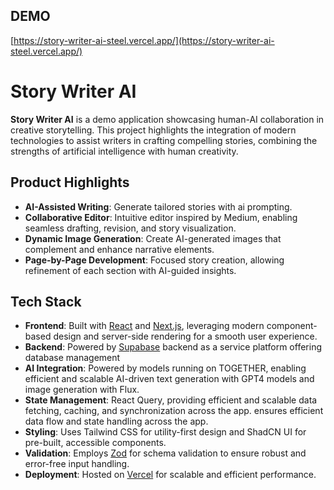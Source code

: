 ## DEMO
[https://story-writer-ai-steel.vercel.app/](https://story-writer-ai-steel.vercel.app/)


# Story Writer AI

**Story Writer AI** is a demo application showcasing human-AI collaboration in creative storytelling. This project highlights the integration of modern technologies to assist writers in crafting compelling stories, combining the strengths of artificial intelligence with human creativity.

## Product Highlights

- **AI-Assisted Writing**: Generate tailored stories with ai prompting.
- **Collaborative Editor**: Intuitive editor inspired by Medium, enabling seamless drafting, revision, and story visualization.
- **Dynamic Image Generation**: Create AI-generated images that complement and enhance narrative elements.
- **Page-by-Page Development**: Focused story creation, allowing refinement of each section with AI-guided insights.

## Tech Stack

- **Frontend**: Built with [React](https://reactjs.org) and [Next.js](https://nextjs.org), leveraging modern component-based design and server-side rendering for a smooth user experience.
- **Backend**: Powered by [Supabase](https://supabase.com) backend as a service platform offering database management
- **AI Integration**: Powered by models running on TOGETHER, enabling efficient and scalable AI-driven text generation with GPT4 models and image generation with Flux.
- **State Management**: React Query, providing efficient and scalable data fetching, caching, and synchronization across the app. ensures efficient data flow and state handling across the app.
- **Styling**: Uses Tailwind CSS for utility-first design and ShadCN UI for pre-built, accessible components.
- **Validation**: Employs [Zod](https://zod.dev) for schema validation to ensure robust and error-free input handling.
- **Deployment**: Hosted on [Vercel](https://vercel.com) for scalable and efficient performance.
